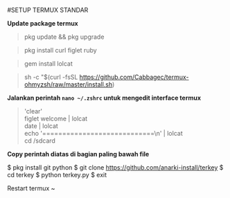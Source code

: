 #SETUP TERMUX STANDAR

**Update package termux**

> pkg update && pkg upgrade       

> pkg install curl figlet ruby                     

> gem install lolcat                              

> sh -c "$(curl -fsSL https://github.com/Cabbagec/termux-ohmyzsh/raw/master/install.sh)   


**Jalankan perintah `nano ~/.zshrc` untuk mengedit interface termux**

> 'clear'                                           
> figlet welcome | lolcat                               
> date | lolcat                                 
> echo '============================\n' | lolcat            
> cd /sdcard                        

**Copy perintah diatas di bagian paling bawah file**

$ pkg install git python
$ git clone https://github.com/anarki-install/terkey
$ cd terkey
$ python terkey.py
$ exit

Restart termux ~
